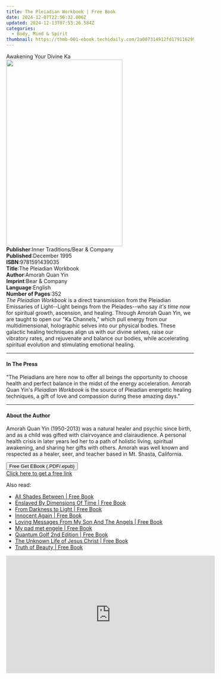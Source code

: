 ```yaml
---
title: The Pleiadian Workbook | Free Book
date: 2024-12-07T22:56:32.006Z
updated: 2024-12-13T07:53:26.584Z
categories:
  - Body, Mind & Spirit
thumbnail: https://thmb-001-ebook.techidaily.com/2a007314912fd179116299735249c207d86ba561b1b28d73514f5c71f97ccfd4.jpg
---
```

<main id="book-container">
  <div class="flex flex-col">
    <div class="book-brief flex-1 py-6 px-4 sm:p-6 md:py-10 md:px-8">
      <!-- brief-->
      <div class="book-brief-main">Awakening Your Divine Ka</div>
    </div>
    <div
      class="book-meta-info flex-1 grid gap-4 col-start-1 col-end-3 row-start-1 sm:mb-6 sm:grid-cols-4 lg:gap-6 lg:col-start-2 lg:row-end-6 lg:row-span-6 lg:mb-0"
    >
      <div
        class="book-meta-info-left place-content-center mt-4 p-4 text-sm leading-6 col-start-2 col-span-2 dark:text-slate-400"
      >
        <img
          class="w-full h-500 object-cover rounded-lg sm:h-255 sm:col-span-2 lg:col-span-full"
          src="https://img-001-ebook.techidaily.com/ab32cd64116b35e52230fc63a8c81af1c3180f8cc0402f2745a7f84ee61e9ab7.jpg"
          alt=""
          width="312"
          height="500"
        />
      </div>
      <div
        class="book-meta-info-right mt-2 col-start-1 row-start-2 col-span-3 self-center"
      >
        <!-- meta data  -->
        <div class="flex flex-col px-4 md:px-8">
          <div class="flex-1">
            <strong>Publisher</strong>:<span class="px-2"
              >Inner Traditions/Bear &amp; Company</span
            >
          </div>
          <div class="flex-1">
            <strong>Published</strong>:<span class="px-2">December 1995</span>
          </div>
          <div class="flex-1">
            <strong>ISBN</strong>:<span class="px-2">9781591439035</span>
          </div>
          <div class="flex-1">
            <strong>Title</strong>:<span class="px-2"
              >The Pleiadian Workbook</span
            >
          </div>
          <div class="flex-1">
            <strong>Author</strong>:<span class="px-2">Amorah Quan Yin</span>
          </div>
          <div class="flex-1">
            <strong>Imprint</strong>:<span class="px-2"
              >Bear &amp; Company</span
            >
          </div>
          <div class="flex-1">
            <strong>Language</strong>:<span class="px-2">English</span>
          </div>
          <div class="flex-1">
            <strong>Number of Pages</strong>:<span class="px-2">352</span>
          </div>
        </div>
      </div>
    </div>
    <div class="book-description flex-1 py-6 px-4 sm:p-6 md:py-10 md:px-8">
      <div class="book-description-main">
        <div accordion-content="" id="description">
          <i>The Pleiadian Workbook</i> is a direct transmission from the
          Pleiadian Emissaries of Light--Light beings from the Pleiades--who say
          <i>it's time now</i> for spiritual growth, ascension, and healing.
          Through Amorah Quan Yin, we are taught to open our "Ka Channels,"
          which pull energy from our multidimensional, holographic selves into
          our physical bodies. These galactic healing techniques align us with
          our divine selves, raise our vibratory rates, and rejuvenate and
          balance our bodies, while accelerating spiritual evolution and
          stimulating emotional healing.
        </div>
      </div>
    </div>
    <div class="book-excerpts flex-1 py-6 px-4 sm:p-6 md:py-10 md:px-8">
      <!-- excerpts-->
      <div class="book-excerpts-main">
        <hr />
        <h4 class="placeholder placeholder-heading">
          <span>In The Press</span>
        </h4>
        <p>
          "The Pleiadians are here now to offer all beings the opportunity to
          choose health and perfect balance in the midst of the energy
          acceleration. Amorah Quan Yin's <i>Pleiadian Workbook</i> is the
          source of Pleiadian energetic healing techniques, a gift of love and
          compassion during these amazing days."
        </p>
      </div>
    </div>
    <div class="book-about-author flex-1 py-6 px-4 sm:p-6 md:py-10 md:px-8">
      <!-- about author-->
      <div class="book-main-author-main">
        <hr />
        <h4 class="placeholder placeholder-heading">
          <span>About the Author</span>
        </h4>
        <p>
          Amorah Quan Yin (1950-2013) was a natural healer and psychic since
          birth, and as a child was gifted with clairvoyance and clairaudience.
          A personal health crisis in later years led her to a path of holistic
          living, spiritual awakening, and sharing her gifts with others. Amorah
          was well known and respected as a healer, seer, and teacher based in
          Mt. Shasta, California.
        </p>
      </div>
    </div>
    <div class="book-free-get flex-1 py-6 px-4 sm:p-6 md:py-10 md:px-8">
      <button
        id="btn-free-get"
        class="bg-blue-500 hover:bg-blue-700 text-white font-bold py-2 px-4 rounded"
      >
        Free Get EBook (.PDF/.epub)
      </button>
      <div id="countdown-display" class="px-2 text-lg mt-2"></div>
      <a
        id="free-link"
        class="hidden bg-blue-500 hover:bg-blue-700 text-white font-bold py-2 px-4 rounded"
        href="https://www.ebooks.com/en-us/book/95782346/the-pleiadian-workbook/amorah-quan-yin/"
        target="_blank"
        >Click here to get a free link</a
      >
    </div>
    <script>
      let countdownTime = 0;
      let countdownInterval = null;
      document
        .getElementById('btn-free-get')
        .addEventListener('click', startCountdown);
      function startCountdown() {
        countdownTime = new Date().getTime() + 60000 * 3;
        countdownInterval = setInterval(updateCountdown, 1000);
        document.getElementById('btn-free-get').disabled = true;
        document
          .getElementById('btn-free-get')
          .classList.add('bg-gray-500', 'cursor-not-allowed');
      }
      function updateCountdown() {
        let currentTime = new Date().getTime();
        let timeLeft = countdownTime - currentTime;
        let secondsLeft = Math.floor(timeLeft / 1000);
        document.getElementById('countdown-display').innerHTML =
          `Remaining time: ${secondsLeft} seconds.`;
        if (secondsLeft <= 0) {
          clearInterval(countdownInterval);
          document.getElementById('btn-free-get').classList.add('hidden');
          document.getElementById('free-link').classList.remove('hidden');
          document.getElementById('countdown-display').innerHTML = '';
        }
      }
    </script>
  </div>
</main>

<ins class="adsbygoogle"
      style="display:block"
      data-ad-client="ca-pub-7571918770474297"
      data-ad-slot="8358498916"
      data-ad-format="auto"
      data-full-width-responsive="true"></ins>
    

<span class="atpl-alsoreadstyle">Also read:</span>
<div><ul>
<li><a href="https://novels-ebooks.techidaily.com/210404499-9781646547227-all-shades-between/"><u>All Shades Between | Free Book</u></a></li>
<li><a href="https://novels-ebooks.techidaily.com/210404541-9781649528339-enslaved-by-dimensions-of-time/"><u>Enslaved By Dimensions Of Time | Free Book</u></a></li>
<li><a href="https://novels-ebooks.techidaily.com/210404465-9781662432354-from-darkness-to-light/"><u>From Darkness to Light | Free Book</u></a></li>
<li><a href="https://novels-ebooks.techidaily.com/210404440-9798985030716-innocent-again/"><u>Innocent Again | Free Book</u></a></li>
<li><a href="https://novels-ebooks.techidaily.com/210405644-9781088006849-loving-messages-from-my-son-and-the-angels/"><u>Loving Messages From My Son And The Angels | Free Book</u></a></li>
<li><a href="https://novels-ebooks.techidaily.com/210404357-9780799356953-my-pad-met-engele/"><u>My pad met engele | Free Book</u></a></li>
<li><a href="https://novels-ebooks.techidaily.com/210404229-9781735740140-quantum-golf-2nd-edition/"><u>Quantum Golf 2nd Edition | Free Book</u></a></li>
<li><a href="https://novels-ebooks.techidaily.com/210404438-9781396318450-the-unknown-life-of-jesus-christ/"><u>The Unknown Life of Jesus Christ | Free Book</u></a></li>
<li><a href="https://novels-ebooks.techidaily.com/210405363-9781737281801-truth-of-beauty/"><u>Truth of Beauty | Free Book</u></a></li>
</ul></div>

<!-- affiliate ads begin -->
<iframe width="560" height="315" src="https://www.youtube.com/embed/0Kr7Dpw0HuM?si=05wWDXdPgmC-oBBE" title="YouTube video player" frameborder="0" allow="accelerometer; autoplay; clipboard-write; encrypted-media; gyroscope; picture-in-picture; web-share" referrerpolicy="strict-origin-when-cross-origin" allowfullscreen></iframe>
<!-- affiliate ads end -->

